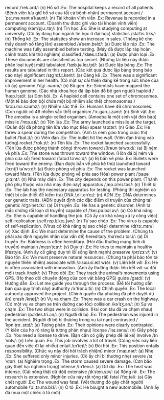 record /ˈrek.ərd/: (n) Hồ sơ .Ex: The hospital keeps a record of all patients. (Bệnh viện lưu giữ hồ sơ của tất cả bệnh nhân)
permanent account /ˈpɜː.mə.nənt əˈkaʊnt/: (n) Tài khoản vĩnh viễn .Ex: Revenue is recorded in a permanent account. (Doanh thu được ghi vào tài khoản vĩnh viễn)
computing /kəmˈpjuː.tɪŋ/: (n) Tin học .Ex: She is studying computing at university. (Cô ấy đang học ngành tin học ở đại học)
statistics /stəˈtɪs.tɪks/: (n) Thống kê .Ex: The statistics show an increase in sales. (Thống kê cho thấy doanh số tăng lên)
assembled /əˈsem.bəld/: (a) Được lắp ráp .Ex: The machine was fully assembled before testing. (Máy đã được lắp ráp hoàn chỉnh trước khi thử nghiệm)
classified /ˈklæs.ɪ.faɪd/: (a) Được phân loại .Ex: These documents are classified as top secret. (Những tài liệu này được phân loại tuyệt mật)
tabulated /ˈtæb.jə.leɪ.tɪd/: (a) Được lập bảng .Ex: The results are tabulated in this report. (Các kết quả được lập bảng trong báo cáo này)
significant /sɪɡˈnɪf.ɪ.kənt/: (a) Đáng kể .Ex: There was a significant improvement in her health. (Có một sự cải thiện đáng kể trong sức khỏe của cô ấy)
genome /ˈdʒiː.nəʊm/: (n) Bộ gen .Ex: Scientists have mapped the human genome. (Các nhà khoa học đã lập bản đồ bộ gen người)
haploid /ˈhæp.lɔɪd/: (a) Đơn bội .Ex: A haploid cell contains one set of chromosomes. (Một tế bào đơn bội chứa một bộ nhiễm sắc thể)
chromosomes /ˈkrəʊ.mə.səʊmz/: (n) Nhiễm sắc thể .Ex: Humans have 46 chromosomes. (Con người có 46 nhiễm sắc thể)
organism /ˈɔː.ɡən.ɪ.zəm/: (n) Sinh vật .Ex: The amoeba is a single-celled organism. (Amoeba là một sinh vật đơn bào)
missile /ˈmɪs.aɪl/: (n) Tên lửa .Ex: The army launched a missile at the target. (Quân đội đã phóng tên lửa vào mục tiêu)
spear /spɪər/: (n) Giáo .Ex: He threw a spear during the competition. (Anh ta ném giáo trong cuộc thi)
bullet /ˈbʊl.ɪt/: (n) Viên đạn .Ex: The bullet hit the wall. (Viên đạn trúng vào tường)
rocket /ˈrɒk.ɪt/: (n) Tên lửa .Ex: The rocket launched successfully. (Tên lửa được phóng thành công)
thrown toward /θrəʊn təˈwɔːd/: (a) Bị ném về phía .Ex: The stone was thrown toward the window. (Hòn đá bị ném về phía cửa sổ)
fired toward /faɪəd təˈwɔːd/: (a) Bị bắn về phía .Ex: Bullets were fired toward the enemy. (Đạn được bắn về phía kẻ thù)
launched toward /lɔːntʃt təˈwɔːd/: (a) Được phóng về phía .Ex: The rocket was launched toward Mars. (Tên lửa được phóng về phía sao Hỏa)
power plant /ˈpaʊə ˌplɑːnt/: (n) Nhà máy điện .Ex: The city depends on this power plant. (Thành phố phụ thuộc vào nhà máy điện này)
apparatus /ˌæp.əˈreɪ.təs/: (n) Thiết bị .Ex: The lab has the necessary apparatus for testing. (Phòng thí nghiệm có thiết bị cần thiết để kiểm tra)
DNA /ˌdiː.enˈeɪ/: (n) ADN .Ex: DNA determines our genetic traits. (ADN quyết định các đặc điểm di truyền của chúng ta)
genetic /dʒəˈnet.ɪk/: (a) Di truyền .Ex: He has a genetic disorder. (Anh ta mắc chứng rối loạn di truyền)
capable of /ˈkeɪ.pə.bəl əv/: (a) Có khả năng .Ex: She is capable of handling the job. (Cô ấy có khả năng xử lý công việc)
self-replication /ˌselfˌrep.lɪˈkeɪ.ʃən/: (n) Tự sao chép .Ex: The virus is capable of self-replication. (Virus có khả năng tự sao chép)
determine /dɪˈtɜː.mɪn/: (v) Xác định .Ex: We must determine the cause of the problem. (Chúng ta phải xác định nguyên nhân của vấn đề)
hereditary /həˈred.ɪ.tər.i/: (a) Di truyền .Ex: Baldness is often hereditary. (Hói đầu thường mang tính di truyền)
maintain /meɪnˈteɪn/: (v) Duy trì .Ex: He tries to maintain a healthy lifestyle. (Anh ấy cố gắng duy trì lối sống lành mạnh)
preserve /prɪˈzɜːv/: (v) Bảo tồn .Ex: We must preserve natural resources. (Chúng ta phải bảo tồn tài nguyên thiên nhiên)
associate with /əˈsəʊ.si.eɪt wɪð/: (v) Liên kết với .Ex: He is often associated with innovation. (Anh ấy thường được liên kết với sự đổi mới)
track /træk/: (v) Theo dõi .Ex: They track the animal’s movements using GPS. (Họ theo dõi chuyển động của con vật bằng GPS)
guide /ɡaɪd/: (v) Hướng dẫn .Ex: Let me guide you through the process. (Để tôi hướng dẫn bạn qua quy trình này)
authority /ɔːˈθɒr.ə.ti/: (n) Chính quyền .Ex: The local authority approved the project. (Chính quyền địa phương đã phê duyệt dự án)
crash /kræʃ/: (n) Vụ va chạm .Ex: There was a car crash on the highway. (Có một vụ va chạm xe trên đường cao tốc)
collision /kəˈlɪʒ.ən/: (n) Sự va chạm .Ex: The two ships were in collision. (Hai con tàu đã va chạm nhau)
pedestrian /pəˈdes.tri.ən/: (n) Người đi bộ .Ex: The pedestrian was injured in the accident. (Người đi bộ bị thương trong vụ tai nạn)
contrasted /ˈkɒn.trɑː.stɪd/: (a) Tương phản .Ex: Their opinions were clearly contrasted. (Ý kiến của họ rõ ràng là tương phản nhau)
license /ˈlaɪ.səns/: (n) Giấy phép .Ex: You need a license to drive. (Bạn cần có giấy phép để lái xe)
involve /ɪnˈvɒlv/: (v) Liên quan .Ex: This job involves a lot of travel. (Công việc này liên quan đến việc đi lại nhiều)
entail /ɪnˈteɪl/: (v) Đòi hỏi .Ex: This position entails responsibility. (Chức vụ này đòi hỏi trách nhiệm)
minor /ˈmaɪ.nər/: (a) Nhẹ .Ex: She suffered only minor injuries. (Cô ấy chỉ bị thương nhẹ)
severe /sɪˈvɪər/: (a) Nghiêm trọng .Ex: The storm caused severe damage. (Cơn bão gây thiệt hại nghiêm trọng)
intense /ɪnˈtens/: (a) Dữ dội .Ex: The heat was intense. (Cái nóng thật dữ dội)
extensive /ɪkˈsten.sɪv/: (a) Rộng rãi .Ex: The research is extensive. (Nghiên cứu này rất rộng rãi)
fatal /ˈfeɪ.təl/: (a) Gây chết người .Ex: The wound was fatal. (Vết thương đó gây chết người)
automobile /ˈɔː.tə.mə.biːl/: (n) Ô tô .Ex: He bought a new automobile. (Anh ấy đã mua một chiếc ô tô mới)